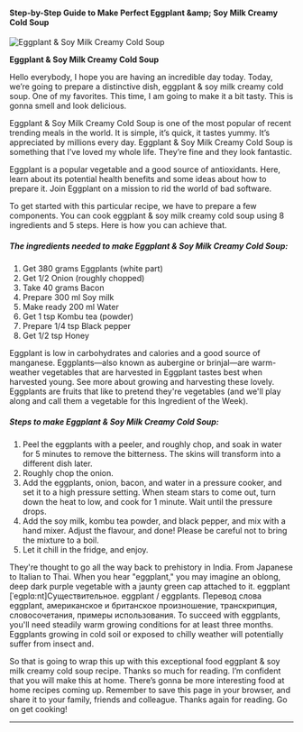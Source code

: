             

#### Step-by-Step Guide to Make Perfect Eggplant &amp;amp; Soy Milk Creamy Cold Soup

![Eggplant &amp; Soy Milk Creamy Cold Soup](https://img-global.cpcdn.com/recipes/5691546738360320/751x532cq70/eggplant-soy-milk-creamy-cold-soup-recipe-main-photo.jpg)

**Eggplant &amp; Soy Milk Creamy Cold Soup**

Hello everybody, I hope you are having an incredible day today. Today, we’re going to prepare a distinctive dish, eggplant & soy milk creamy cold soup. One of my favorites. This time, I am going to make it a bit tasty. This is gonna smell and look delicious.

Eggplant & Soy Milk Creamy Cold Soup is one of the most popular of recent trending meals in the world. It is simple, it’s quick, it tastes yummy. It’s appreciated by millions every day. Eggplant & Soy Milk Creamy Cold Soup is something that I’ve loved my whole life. They’re fine and they look fantastic.

Eggplant is a popular vegetable and a good source of antioxidants. Here, learn about its potential health benefits and some ideas about how to prepare it. Join Eggplant on a mission to rid the world of bad software.

To get started with this particular recipe, we have to prepare a few components. You can cook eggplant & soy milk creamy cold soup using 8 ingredients and 5 steps. Here is how you can achieve that.

##### The ingredients needed to make Eggplant & Soy Milk Creamy Cold Soup:

1.  Get 380 grams Eggplants (white part)
2.  Get 1/2 Onion (roughly chopped)
3.  Take 40 grams Bacon
4.  Prepare 300 ml Soy milk
5.  Make ready 200 ml Water
6.  Get 1 tsp Kombu tea (powder)
7.  Prepare 1/4 tsp Black pepper
8.  Get 1/2 tsp Honey

Eggplant is low in carbohydrates and calories and a good source of manganese. Eggplants—also known as aubergine or brinjal—are warm-weather vegetables that are harvested in Eggplant tastes best when harvested young. See more about growing and harvesting these lovely. Eggplants are fruits that like to pretend they're vegetables (and we'll play along and call them a vegetable for this Ingredient of the Week).

##### Steps to make Eggplant & Soy Milk Creamy Cold Soup:

1.  Peel the eggplants with a peeler, and roughly chop, and soak in water for 5 minutes to remove the bitterness. The skins will transform into a different dish later.
2.  Roughly chop the onion.
3.  Add the eggplants, onion, bacon, and water in a pressure cooker, and set it to a high pressure setting. When steam stars to come out, turn down the heat to low, and cook for 1 minute. Wait until the pressure drops.
4.  Add the soy milk, kombu tea powder, and black pepper, and mix with a hand mixer. Adjust the flavour, and done! Please be careful not to bring the mixture to a boil.
5.  Let it chill in the fridge, and enjoy.

They're thought to go all the way back to prehistory in India. From Japanese to Italian to Thai. When you hear "eggplant," you may imagine an oblong, deep dark purple vegetable with a jaunty green cap attached to it. eggplant \[ˈeɡplɑ:nt\]Существительное. eggplant / eggplants. Перевод слова eggplant, американское и британское произношение, транскрипция, словосочетания, примеры использования. To succeed with eggplants, you'll need steadily warm growing conditions for at least three months. Eggplants growing in cold soil or exposed to chilly weather will potentially suffer from insect and.

So that is going to wrap this up with this exceptional food eggplant & soy milk creamy cold soup recipe. Thanks so much for reading. I’m confident that you will make this at home. There’s gonna be more interesting food at home recipes coming up. Remember to save this page in your browser, and share it to your family, friends and colleague. Thanks again for reading. Go on get cooking!

* * *